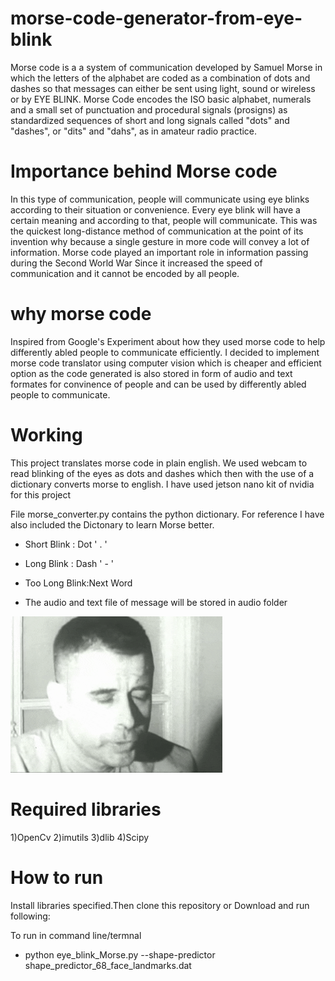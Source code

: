 # morse-code-generator-from-eye-blink
Morse code is a a system of communication developed by Samuel Morse in which the letters of the alphabet are coded as a combination of dots and dashes so that messages can either be sent using light, sound or wireless or by EYE BLINK. Morse Code encodes the ISO basic alphabet, numerals and a small set of punctuation and procedural signals (prosigns) as standardized sequences of short and long signals called "dots" and "dashes", or "dits" and "dahs", as in amateur radio practice.

# Importance behind Morse code
In this type of communication, people will communicate using eye blinks according to their situation or convenience. Every eye blink will have a certain meaning and according to that, people will communicate. This was the quickest long-distance method of communication at the point of its invention why because a single gesture in more code will convey a lot of information. Morse code played an important role in information passing during the Second World War Since it increased the speed of communication and it cannot be encoded by all people. 

# why morse code
Inspired from Google's Experiment about how they used morse code to help differently abled people to communicate efficiently. I decided to implement morse code translator using computer vision which is cheaper and efficient option as the code generated is also stored in form of audio and text formates for convinence of people and can be used by differently abled people to communicate.

# Working
This project translates morse code in plain english. We used webcam to read blinking of the eyes as dots and dashes which then with the use of a dictionary converts morse to english. I have used jetson nano kit of nvidia for this project

File morse_converter.py contains the python dictionary. For reference I have also included the Dictonary to learn Morse better.
- Short Blink : Dot ' . '
- Long Blink : Dash ' - '
- Too Long Blink:Next Word

- The audio and text file of message will be stored in audio folder

![](https://github.com/1920Megha/morse-code-generator-from-eye-blink/blob/main/Eye%20blink.gif)
# Required libraries
1)OpenCv
2)imutils
3)dlib
4)Scipy

# How to run
Install libraries specified.Then clone this repository or Download and run following:

To run in command line/termnal
- python eye_blink_Morse.py --shape-predictor shape_predictor_68_face_landmarks.dat
